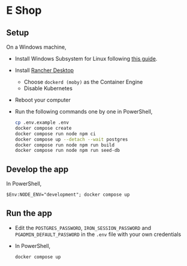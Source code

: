 # E Shop

## Setup

On a Windows machine,

- Install Windows Subsystem for Linux following [this guide](https://learn.microsoft.com/en-us/windows/wsl/install).

- Install [Rancher Desktop](https://rancherdesktop.io/)

  - Choose `dockerd (moby)` as the Container Engine
  - Disable Kubernetes

- Reboot your computer

- Run the following commands one by one in PowerShell,

  ```sh
  cp .env.example .env
  docker compose create
  docker compose run node npm ci
  docker compose up --detach --wait postgres
  docker compose run node npm run build
  docker compose run node npm run seed-db
  ```

## Develop the app

In PowerShell,

```ps
$Env:NODE_ENV="development"; docker compose up
```

## Run the app

- Edit the `POSTGRES_PASSWORD`, `IRON_SESSION_PASSWORD` and `PGADMIN_DEFAULT_PASSWORD` in the `.env` file with your own credentials

- In PowerShell,

  ```sh
  docker compose up
  ```
